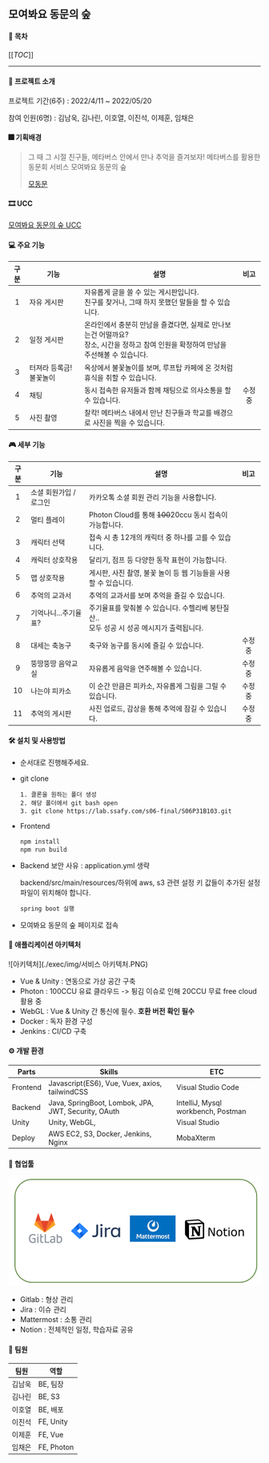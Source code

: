 ## 모여봐요 동문의 숲

#### 📑 목차

[[_TOC_]]

---

#### 🎉 프로젝트 소개

프로젝트 기간(6주) : 2022/4/11 ~ 2022/05/20

참여 인원(6명) : 김남욱, 김나린, 이호열, 이진석, 이제훈, 임채은



#### 🎆 기획배경

> 그 때 그 시절 친구들, 메타버스 안에서 만나 추억을 즐겨보자!
> 메타버스를 활용한 동문회 서비스 모여봐요 동문의 숲
>
> [모동문](https://k6b1031.p.ssafy.io/)



#### 🎞 UCC

[모여봐요 동문의 숲 UCC](https://www.youtube.com/watch?v=XYEWwd-bj9k)



####  💻 주요 기능

| 구분 | 기능                    | 설명                                                         |  비고   |
| :--: | ----------------------- | ------------------------------------------------------------ | :-----: |
|  1   | 자유 게시판             | 자유롭게 글을 쓸 수 있는 게시판입니다. <br />친구를 찾거나, 그때 하지 못했던 말들을 할 수 있습니다. |         |
|  2   | 일정 게시판             | 온라인에서 충분히 만남을 즐겼다면, 실제로 만나보는건 어떨까요? <br />장소, 시간을 정하고 참여 인원을 확정하여 만남을 주선해볼 수 있습니다. |         |
|  3   | 터져라 등록금! 불꽃놀이 | 옥상에서 불꽃놀이를 보며, 루프탑 카페에 온 것처럼 휴식을 취할 수 있습니다. |         |
|  4   | 채팅                    | 동시 접속한 유저들과 함께 채팅으로 의사소통을 할 수 있습니다. | 수정 중 |
|  5   | 사진 촬영               | 찰칵! 메타버스 내에서 만난 친구들과 학교를 배경으로 사진을 찍을 수 있습니다. |         |



#### 🎮 세부 기능

| 구분 | 기능                   | 설명                                                         |  비고   |
| :--: | ---------------------- | ------------------------------------------------------------ | :-----: |
|  1   | 소셜 회원가입 / 로그인 | 카카오톡 소셜 회원 관리 기능을 사용합니다.                   |         |
|  2   | 멀티 플레이            | Photon Cloud를 통해 ~~100~~20ccu 동시 접속이 가능합니다.     |         |
|  3   | 캐릭터 선택            | 접속 시 총 12개의 캐릭터 중 하나를 고를 수 있습니다.         |         |
|  4   | 캐릭터 상호작용        | 달리기, 점프 등 다양한 동작 표현이 가능합니다.               |         |
|  5   | 맵 상호작용            | 게시판, 사진 촬영, 불꽃 놀이 등 웹 기능들을 사용할 수 있습니다. |         |
|  6   | 추억의 교과서          | 추억의 교과서를 보며 추억을 즐길 수 있습니다.                |         |
|  7   | 기억나니...주기율표?   | 주기율표를 맞춰볼 수 있습니다. 수헬리베 붕탄질산..<br />모두 성공 시 성공 메시지가 출력됩니다. |         |
|  8   | 대세는 축농구          | 축구와 농구를 동시에 즐길 수 있습니다.                       | 수정 중 |
|  9   | 뚱땅뚱땅 음악교실      | 자유롭게 음악을 연주해볼 수 있습니다.                        | 수정 중 |
|  10  | 나는야 피카소          | 이 순간 만큼은 피카소, 자유롭게 그림을 그릴 수 있습니다.     | 수정 중 |
|  11  | 추억의 게시판          | 사진 업로드, 감상을 통해 추억에 잠길 수 있습니다.            | 수정 중 |




#### 🛠 설치 및 사용방법

- 순서대로 진행해주세요.

- git clone

  ``` git
  1. 클론을 원하는 폴더 생성
  2. 해당 폴더에서 git bash open
  3. git clone https://lab.ssafy.com/s06-final/S06P31B103.git

- Frontend

  ``` vue
  npm install
  npm run build
  ```

- Backend
  보안 사유 : application.yml 생략

  backend/src/main/resources/하위에 aws, s3 관련 설정 키 값들이 추가된 설정 파일이 위치해야 합니다.

  ```java
  spring boot 실행
  ```

- 모여봐요 동문의 숲 페이지로 접속



#### 🧱 애플리케이션 아키텍처

![아키텍처](./exec/img/서비스 아키텍처.PNG)

- Vue & Unity : 연동으로 가상 공간 구축
- Photon : 100CCU 유료 클라우드 -> 튕김 이슈로 인해 20CCU 무료 free cloud 활용 중
- WebGL : Vue & Unity 간 통신에 필수. **호환 버전 확인 필수**
- Docker : 독자 환경 구성
- Jenkins : CI/CD 구축





#### ⚙ 개발 환경

| Parts    | Skills                                              | ETC                                |
| -------- | --------------------------------------------------- | ---------------------------------- |
| Frontend | Javascript(ES6), Vue, Vuex, axios, tailwindCSS      | Visual Studio Code                 |
| Backend  | Java, SpringBoot, Lombok, JPA, JWT, Security, OAuth | IntelliJ, Mysql workbench, Postman |
| Unity    | Unity, WebGL,                                       | Visual Studio                      |
| Deploy   | AWS EC2, S3, Docker, Jenkins, Nginx                 | MobaXterm                          |





#### 🔌 협업툴

![협업툴](./exec/img/협업툴.PNG)

- Gitlab : 형상 관리
- Jira : 이슈 관리
- Mattermost : 소통 관리
- Notion : 전체적인 일정, 학습자료 공유



#### 🔗 팀원

| 팀원   | 역할       |
| ------ | ---------- |
| 김남욱 | BE, 팀장   |
| 김나린 | BE, S3     |
| 이호열 | BE, 배포   |
| 이진석 | FE, Unity  |
| 이제훈 | FE, Vue    |
| 임채은 | FE, Photon |

